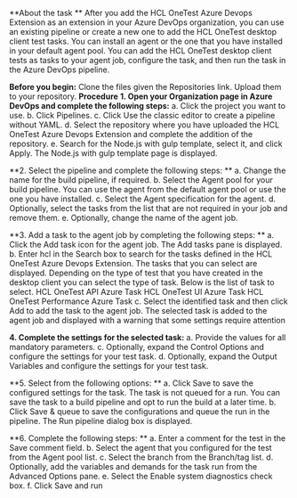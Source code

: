 **About the task **
After you add the HCL OneTest Azure Devops Extension as an extension in your Azure DevOps organization, you can use an existing pipeline or create a new one to add the HCL OneTest desktop client test tasks. You can install an agent or the one that you have installed in your default agent pool. You can add the HCL OneTest desktop client tests as tasks to your agent job, configure the task, and then run the task in the Azure DevOps pipeline.

**Before you begin:** Clone the files given the Repositories link. Upload them to your repository.
**Procedure** 
**1. Open your Organization page in Azure DevOps and complete the following steps:**
   	a. Click the project you want to use. 
    	b. Click Pipelines. 
    	c. Click Use the classic editor to create a pipeline without YAML.
    	d. Select the repository where you have uploaded the HCL OneTest Azure Devops Extension and               complete the addition of the repository.
    	e. Search for the Node.js with gulp template, select it, and click    Apply. The Node.js with gulp     template page is displayed.

**2. Select the pipeline and complete the following steps: **
     	a. Change the name for the build pipeline, if required. 
b. Select the Agent pool for your build pipeline. You can use the agent from the default agent pool or use the one you have installed. 
c. Select the Agent specification for the agent. 
d. Optionally, select the tasks from the list that are not required in your job and remove them.
 	e. Optionally, change the name of the agent job.

**3. Add a task to the agent job by completing the following steps: **
a. Click the Add task icon for the agent job. The Add tasks pane is displayed.
b. Enter hcl in the Search box to search for the tasks defined in the HCL OneTest Azure Devops  Extension. The tasks that you can select are displayed. Depending on the type of test that you have created in the desktop client you can select the type of task. Below is the list of task to select.
    HCL OneTest API Azure Task
    HCL OneTest UI Azure Task
    HCL OneTest Performance Azure Task
c. Select the identified task and then click Add to add the task to the agent job. The selected task    is added to the agent job and displayed with a warning that some settings require attention

**4. Complete the settings for the selected task:**
            	a. Provide the values for all mandatory parameters.
 	c. Optionally, expand the Control Options and configure the settings for your test task.
d. Optionally, expand the Output Variables and configure the settings for your test task.

**5. Select from the following options:  **
a. Click Save to save the configured settings for the task. The task is not queued for a  run. You can save the task to a build pipeline and opt to run the build at a later time. 
b. Click Save & queue to save the configurations and queue the run in the pipeline. The Run pipeline dialog box is displayed.

**6. Complete the following steps: **
a. Enter a comment for the test in the Save comment field.
b. Select the agent that you configured for the test from the Agent pool list.
c. Select the branch from the Branch/tag list. 
d. Optionally, add the variables and demands for the task run from the Advanced Options pane. 
e. Select the Enable system diagnostics check box. 
f. Click Save and run
